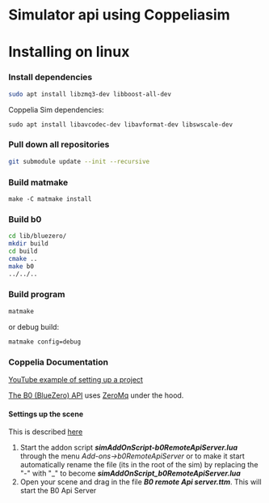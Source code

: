 Simulator api using Coppeliasim
=============================



Installing on linux
=========================================

### Install dependencies
``` bash
sudo apt install libzmq3-dev libboost-all-dev
```

Coppelia Sim dependencies:
```
sudo apt install libavcodec-dev libavformat-dev libswscale-dev
```


### Pull down all repositories
``` bash
git submodule update --init --recursive
```

### Build matmake
```
make -C matmake install
```

### Build b0
``` bash
cd lib/bluezero/
mkdir build
cd build
cmake ..
make b0
../../..
```

### Build program

``` bash
matmake
```

or debug build:

```
matmake config=debug
```

### Coppelia Documentation
[YouTube example of setting up a project](https://www.youtube.com/watch?v=9lOLyM5siTw)

[The B0 (BlueZero) API](https://github.com/CoppeliaRobotics/bluezero) uses [ZeroMq](https://zeromq.org/) under the hood.

#### Settings up the scene
This is described [here](https://coppeliarobotics.com/helpFiles/en/b0RemoteApiServerSide.htm)
1. Start the addon script ***simAddOnScript-b0RemoteApiServer.lua*** through the menu *Add-ons->b0RemoteApiServer* or to make it start automatically rename the file (its in the root of the sim) by replacing the "-" with "_" to become ***simAddOnScript_b0RemoteApiServer.lua***
2. Open your scene and drag in the file ***B0 remote Api server.ttm***. This will start the B0 Api Server
